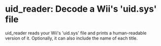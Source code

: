 # uid_reader: Decode a Wii's 'uid.sys' file
uid_reader reads your Wii's 'uid.sys' file and prints a human-readable version of it. Optionally, it can also include the name of each title.

